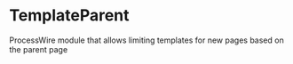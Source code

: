 # TemplateParent
ProcessWire module that allows limiting templates for new pages based on the parent page
